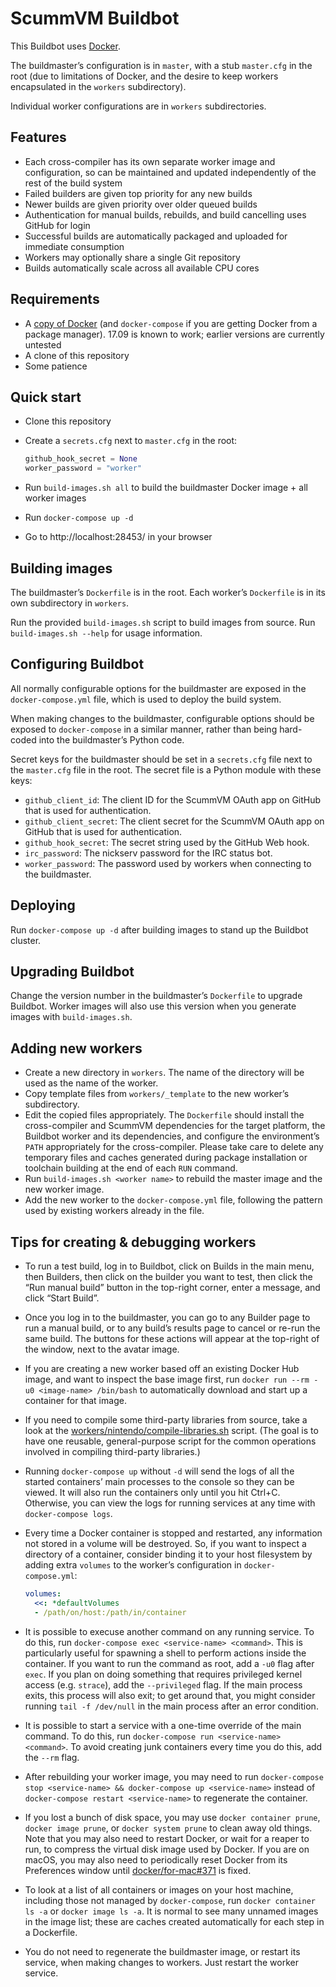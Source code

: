 # ScummVM Buildbot

This Buildbot uses [Docker](https://www.docker.com/).

The buildmaster’s configuration is in `master`, with a stub `master.cfg` in the
root (due to limitations of Docker, and the desire to keep workers encapsulated
in the `workers` subdirectory).

Individual worker configurations are in `workers` subdirectories.

## Features

* Each cross-compiler has its own separate worker image and configuration, so
  can be maintained and updated independently of the rest of the build system
* Failed builders are given top priority for any new builds
* Newer builds are given priority over older queued builds
* Authentication for manual builds, rebuilds, and build cancelling uses GitHub
  for login
* Successful builds are automatically packaged and uploaded for immediate
  consumption
* Workers may optionally share a single Git repository
* Builds automatically scale across all available CPU cores

## Requirements

* A [copy of Docker](https://www.docker.com/community-edition) (and
  `docker-compose` if you are getting Docker from a package manager). 17.09 is
  known to work; earlier versions are currently untested
* A clone of this repository
* Some patience

## Quick start

* Clone this repository
* Create a `secrets.cfg` next to `master.cfg` in the root:

  ```python
  github_hook_secret = None
  worker_password = "worker"
  ```

* Run `build-images.sh all` to build the buildmaster Docker image + all worker
  images
* Run `docker-compose up -d`
* Go to http://localhost:28453/ in your browser

## Building images

The buildmaster’s `Dockerfile` is in the root. Each worker’s `Dockerfile` is in
its own subdirectory in `workers`.

Run the provided `build-images.sh` script to build images from source. Run
`build-images.sh --help` for usage information.

## Configuring Buildbot

All normally configurable options for the buildmaster are exposed in the
`docker-compose.yml` file, which is used to deploy the build system.

When making changes to the buildmaster, configurable options should be exposed
to `docker-compose` in a similar manner, rather than being hard-coded into the
buildmaster’s Python code.

Secret keys for the buildmaster should be set in a `secrets.cfg` file next to
the `master.cfg` file in the root. The secret file is a Python module with these
keys:

* `github_client_id`: The client ID for the ScummVM OAuth app on GitHub that is
  used for authentication.
* `github_client_secret`: The client secret for the ScummVM OAuth app on GitHub
  that is used for authentication.
* `github_hook_secret`: The secret string used by the GitHub Web hook.
* `irc_password`: The nickserv password for the IRC status bot.
* `worker_password`: The password used by workers when connecting to the
  buildmaster.

## Deploying

Run `docker-compose up -d` after building images to stand up the Buildbot
cluster.

## Upgrading Buildbot

Change the version number in the buildmaster’s `Dockerfile` to upgrade Buildbot.
Worker images will also use this version when you generate images with
`build-images.sh`.

## Adding new workers

* Create a new directory in `workers`. The name of the directory will be used as
  the name of the worker.
* Copy template files from `workers/_template` to the new worker’s subdirectory.
* Edit the copied files appropriately. The `Dockerfile` should install the
  cross-compiler and ScummVM dependencies for the target platform, the Buildbot
  worker and its dependencies, and configure the environment’s `PATH`
  appropriately for the cross-compiler. Please take care to delete any temporary
  files and caches generated during package installation or toolchain building
  at the end of each `RUN` command.
* Run `build-images.sh <worker name>` to rebuild the master image and the new
  worker image.
* Add the new worker to the `docker-compose.yml` file, following the pattern
  used by existing workers already in the file.

## Tips for creating & debugging workers

* To run a test build, log in to Buildbot, click on Builds in the main menu,
  then Builders, then click on the builder you want to test, then click the
  “Run manual build” button in the top-right corner, enter a message, and click
  “Start Build”.
* Once you log in to the buildmaster, you can go to any Builder page to run a
  manual build, or to any build’s results page to cancel or re-run the same
  build. The buttons for these actions will appear at the top-right of the
  window, next to the avatar image.
* If you are creating a new worker based off an existing Docker Hub image, and
  want to inspect the base image first, run
  `docker run --rm -u0 <image-name> /bin/bash` to automatically download and
  start up a container for that image.
* If you need to compile some third-party libraries from source, take a look at
  the [workers/nintendo/compile-libraries.sh](./workers/nintendo/compile-libraries.sh)
  script. (The goal is to have one reusable, general-purpose script for
  the common operations involved in compiling third-party libraries.)
* Running `docker-compose up` without `-d` will send the logs of all the started
  containers’ main processes to the console so they can be viewed. It will also
  run the containers only until you hit Ctrl+C. Otherwise, you can view the logs
  for running services at any time with `docker-compose logs`.
* Every time a Docker container is stopped and restarted, any information not
  stored in a volume will be destroyed. So, if you want to inspect a directory
  of a container, consider binding it to your host filesystem by adding extra
  `volumes` to the worker’s configuration in `docker-compose.yml`:

  ```yaml
  volumes:
    <<: *defaultVolumes
    - /path/on/host:/path/in/container
  ```

* It is possible to execuse another command on any running service. To do this,
  run `docker-compose exec <service-name> <command>`. This is particularly
  useful for spawning a shell to perform actions inside the container. If you
  want to run the command as root, add a `-u0` flag after `exec`. If you plan on
  doing something that requires privileged kernel access (e.g. `strace`), add
  the `--privileged` flag. If the main process exits, this process will also
  exit; to get around that, you might consider running `tail -f /dev/null` in
  the main process after an error condition.
* It is possible to start a service with a one-time override of the main
  command. To do this, run `docker-compose run <service-name> <command>`. To
  avoid creating junk containers every time you do this, add the `--rm` flag.
* After rebuilding your worker image, you may need to run
  `docker-compose stop <service-name> && docker-compose up <service-name>`
  instead of `docker-compose restart <service-name>` to regenerate the
  container.
* If you lost a bunch of disk space, you may use `docker container prune`,
  `docker image prune`, or `docker system prune` to clean away old things. Note
  that you may also need to restart Docker, or wait for a reaper to run, to
  compress the virtual disk image used by Docker. If you are on macOS, you may
  also need to periodically reset Docker from its Preferences window until
  [docker/for-mac#371](https://github.com/docker/for-mac/issues/371) is fixed.
* To look at a list of all containers or images on your host machine, including
  those not managed by `docker-compose`, run `docker container ls -a` or
  `docker image ls -a`. It is normal to see many unnamed images in the image
  list; these are caches created automatically for each step in a Dockerfile.
* You do not need to regenerate the buildmaster image, or restart its service,
  when making changes to workers. Just restart the worker service.
